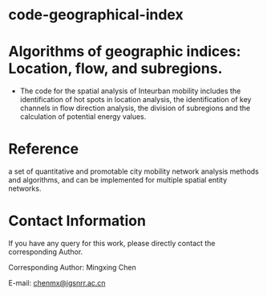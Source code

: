 # code-geographical-index
# Algorithms of geographic indices: Location, flow, and subregions.
* The code for the spatial analysis of Inteurban mobility includes the identification of hot spots in location analysis, the identification of key channels in flow direction analysis, the division of subregions and the calculation of potential energy values. 

# Reference
a set of quantitative and promotable city mobility network analysis methods and algorithms, and can be implemented for multiple spatial entity networks.


# Contact Information
If you have any query for this work, please directly contact the corresponding Author.

 Corresponding Author: Mingxing Chen

E-mail: chenmx@igsnrr.ac.cn
